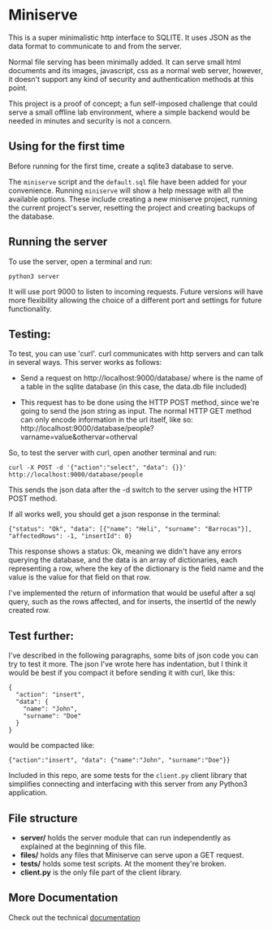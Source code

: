 # Miniserve

This is a super minimalistic http interface to SQLITE. It uses
JSON as the data format to communicate to and from the server.

Normal file serving has been minimally added. It can serve small
html documents and its images, javascript, css as a normal web
server, however, it doesn't support any kind of security and
authentication methods at this point.

This project is a proof of concept; a fun self-imposed challenge
that could serve a small offline lab environment, where a simple backend
would be needed in minutes and security is not a concern.

## Using for the first time

Before running for the first time, create a sqlite3 database to serve.

The `miniserve` script and the `default.sql` file have been added for
your convenience. Running `miniserve` will show a help message with all
the available options. These include creating a new miniserve project,
running the current project's server, resetting the project and creating
backups of the database.

## Running the server

To use the server, open a terminal and run:

```
python3 server
```

It will use port 9000 to listen to incoming requests.
Future versions will have more flexibility allowing the choice of a
different port and settings for future functionality.

## Testing:

To test, you can use 'curl'. curl communicates with http servers and
can talk in several ways. This server works as follows:

- Send a request on http://localhost:9000/database/<nameoftable>
  where <nameoftable> is the name of a table in the sqlite database
  (in this case, the data.db file included)

- This request has to be done using the HTTP POST method, since we're
  going to send the json string as input. The normal HTTP GET method
  can only encode information in the url itself, like so:
  http://localhost:9000/database/people?varname=value&othervar=otherval

So, to test the server with curl, open another terminal and run:

```
curl -X POST -d '{"action":"select", "data": {}}' http://localhost:9000/database/people
```

This sends the json data after the -d switch to the server using the
HTTP POST method.

If all works well, you should get a json response in the terminal:

```
{"status": "Ok", "data": [{"name": "Heli", "surname": "Barrocas"}], "affectedRows": -1, "insertId": 0}
```

This response shows a status: Ok, meaning we didn't have any errors querying
the database, and the data is an array of dictionaries, each representing a
row, where the key of the dictionary is the field name and the value is the
value for that field on that row.

I've implemented the return of information that would be useful after a sql
query, such as the rows affected,  and for inserts, the insertId of the newly
created row.

## Test further:

I've described in the following paragraphs, some bits of json code you can
try to test it more. The json I've wrote here has indentation, but I think
it would be best if you compact it before sending it with curl, like this:

```
{
  "action": "insert",
  "data": {
    "name": "John",
    "surname": "Doe"
  }
}
```

would be compacted like:

```
{"action":"insert", "data": {"name":"John", "surname":"Doe"}}
```

Included in this repo, are some tests for the `client.py` client library
that simplifies connecting and interfacing with this server from any Python3
application.

## File structure

- __server/__  holds the server module that can run independently as explained
at the beginning of this file.
- __files/__ holds any files that Miniserve can serve upon a GET request.
- __tests/__ holds some test scripts. At the moment they're broken.
- __client.py__ is the only file part of the client library.


## More Documentation

Check out the technical [documentation](docs/database-technical-overview.md)
